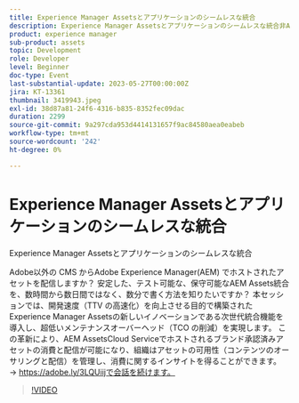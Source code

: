 ```yaml
---
title: Experience Manager Assetsとアプリケーションのシームレスな統合
description: Experience Manager Assetsとアプリケーションのシームレスな統合非AdobeCMS からAdobe Experience Manager(AEM) でホストされたアセットを配信したいとお考えですか。 安定した、テスト可能な、保守可能なAEM Assets統合を、数時間から数日間ではなく、数分で書く方法を知りたいですか？ 本セッションでは、開発速度（TTV の高速化）を向上させる目的で構築されたExperience Manager Assetsの新しいイノベーションである次世代統合機能を導入し、超低いメンテナンスオーバーヘッド（TCO の削減）を実現します。 この革新により、AEM AssetsCloud Serviceでホストされるブランド承認済みアセットの消費と配信が可能になり、組織はアセットの可用性（コンテンツのオーサリングと配信）を管理し、消費に関するインサイトを得ることができます。
product: experience manager
sub-product: assets
topic: Development
role: Developer
level: Beginner
doc-type: Event
last-substantial-update: 2023-05-27T00:00:00Z
jira: KT-13361
thumbnail: 3419943.jpeg
exl-id: 38d87a81-24f6-4316-b835-8352fec09dac
duration: 2299
source-git-commit: 9a297cda953d4414131657f9ac84580aea0eabeb
workflow-type: tm+mt
source-wordcount: '242'
ht-degree: 0%

---
```


# Experience Manager Assetsとアプリケーションのシームレスな統合

Experience Manager Assetsとアプリケーションのシームレスな統合

Adobe以外の CMS からAdobe Experience Manager(AEM) でホストされたアセットを配信しますか？ 安定した、テスト可能な、保守可能なAEM Assets統合を、数時間から数日間ではなく、数分で書く方法を知りたいですか？ 本セッションでは、開発速度（TTV の高速化）を向上させる目的で構築されたExperience Manager Assetsの新しいイノベーションである次世代統合機能を導入し、超低いメンテナンスオーバーヘッド（TCO の削減）を実現します。 この革新により、AEM AssetsCloud Serviceでホストされるブランド承認済みアセットの消費と配信が可能になり、組織はアセットの可用性（コンテンツのオーサリングと配信）を管理し、消費に関するインサイトを得ることができます。 → https://adobe.ly/3LQUiijで会話を続けます。

>[!VIDEO](https://video.tv.adobe.com/v/3419943/?learn=on)
